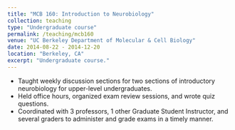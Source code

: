 ```yaml
---
title: "MCB 160: Introduction to Neurobiology"
collection: teaching
type: "Undergraduate course"
permalink: /teaching/mcb160
venue: "UC Berkeley Department of Molecular & Cell Biology"
date: 2014-08-22 - 2014-12-20
location: "Berkeley, CA"
excerpt: "Undergraduate course."
---
```


* Taught weekly discussion sections for two sections of introductory neurobiology for upper-level undergraduates.
* Held office hours, organized exam review sessions, and wrote quiz questions.
* Coordinated with 3 professors, 1 other Graduate Student Instructor, and several graders to administer and grade exams in a timely manner.